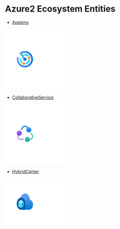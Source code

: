 # Azure2 Ecosystem Entities


- [Applens](./applens.md)  
<img src="./applens.png" width="200"/>

- [CollaborativeService](./collaborative-service.md)  
<img src="./collaborative-service.png" width="200"/>

- [HybridCenter](./hybrid-center.md)  
<img src="./hybrid-center.png" width="200"/>
